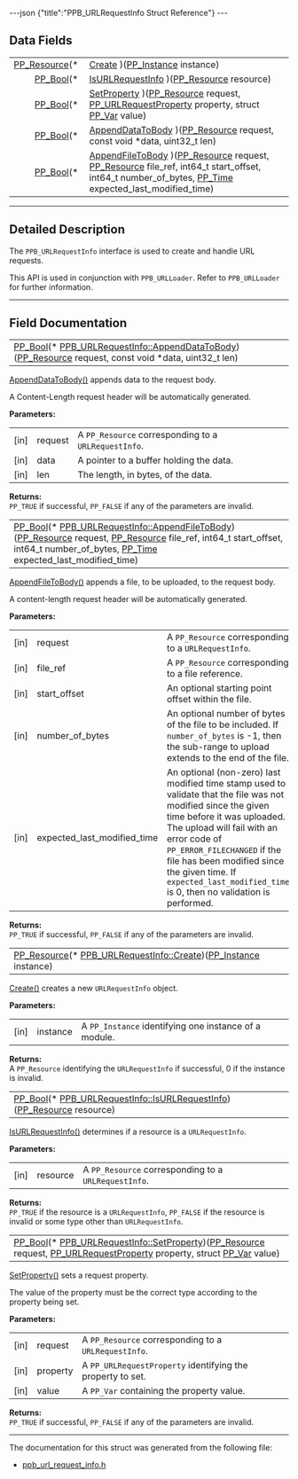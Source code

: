 ---json {"title":"PPB_URLRequestInfo Struct Reference"} ---

## Data Fields

<table><tbody><tr class="odd"><td style="text-align: right;"><a href="/docs/native-client/pepper_beta/c/group___typedefs#gafdc3895ee80f4750d0d95ae1b677e9b7" class="el">PP_Resource</a>(* </td><td><a href="/docs/native-client/pepper_beta/c/struct_p_p_b___u_r_l_request_info__1__0#af46135ad86d3444f19a8aa30dd5cd202" class="el">Create</a> )(<a href="/docs/native-client/pepper_beta/c/group___typedefs#ga89b662403e6a687bb914b80114c0d19d" class="el">PP_Instance</a> instance)</td></tr><tr class="even"><td style="text-align: right;"><a href="/docs/native-client/pepper_beta/c/group___enums#ga4f272d99be14aacafe08dfd4ef830918" class="el">PP_Bool</a>(* </td><td><a href="/docs/native-client/pepper_beta/c/struct_p_p_b___u_r_l_request_info__1__0#ab23f1a2c86c64b64e806ba85cc5d1817" class="el">IsURLRequestInfo</a> )(<a href="/docs/native-client/pepper_beta/c/group___typedefs#gafdc3895ee80f4750d0d95ae1b677e9b7" class="el">PP_Resource</a> resource)</td></tr><tr class="odd"><td style="text-align: right;"><a href="/docs/native-client/pepper_beta/c/group___enums#ga4f272d99be14aacafe08dfd4ef830918" class="el">PP_Bool</a>(* </td><td><a href="/docs/native-client/pepper_beta/c/struct_p_p_b___u_r_l_request_info__1__0#a47e9163b0ee627496a249171dc5c53be" class="el">SetProperty</a> )(<a href="/docs/native-client/pepper_beta/c/group___typedefs#gafdc3895ee80f4750d0d95ae1b677e9b7" class="el">PP_Resource</a> request, <a href="/docs/native-client/pepper_beta/c/group___enums#ga41975630f0a4c49e47d4a21754f8402d" class="el">PP_URLRequestProperty</a> property, struct <a href="/docs/native-client/pepper_beta/c/struct_p_p___var/" class="el">PP_Var</a> value)</td></tr><tr class="even"><td style="text-align: right;"><a href="/docs/native-client/pepper_beta/c/group___enums#ga4f272d99be14aacafe08dfd4ef830918" class="el">PP_Bool</a>(* </td><td><a href="/docs/native-client/pepper_beta/c/struct_p_p_b___u_r_l_request_info__1__0#ac27a819ffd3ac75686e436f09c8c0ac1" class="el">AppendDataToBody</a> )(<a href="/docs/native-client/pepper_beta/c/group___typedefs#gafdc3895ee80f4750d0d95ae1b677e9b7" class="el">PP_Resource</a> request, const void *data, uint32_t len)</td></tr><tr class="odd"><td style="text-align: right;"><a href="/docs/native-client/pepper_beta/c/group___enums#ga4f272d99be14aacafe08dfd4ef830918" class="el">PP_Bool</a>(* </td><td><a href="/docs/native-client/pepper_beta/c/struct_p_p_b___u_r_l_request_info__1__0#af6edaa0b0f19cb902e5e1d8b3ad2a43b" class="el">AppendFileToBody</a> )(<a href="/docs/native-client/pepper_beta/c/group___typedefs#gafdc3895ee80f4750d0d95ae1b677e9b7" class="el">PP_Resource</a> request, <a href="/docs/native-client/pepper_beta/c/group___typedefs#gafdc3895ee80f4750d0d95ae1b677e9b7" class="el">PP_Resource</a> file_ref, int64_t start_offset, int64_t number_of_bytes, <a href="/docs/native-client/pepper_beta/c/group___typedefs#ga537b277d2116e42b6acfe9323d40e1a0" class="el">PP_Time</a> expected_last_modified_time)</td></tr></tbody></table>

---

<span id="details" class="anchor" style="margin: 0;"></span>

## Detailed Description

The `PPB_URLRequestInfo` interface is used to create and handle URL requests.

This API is used in conjunction with `PPB_URLLoader`. Refer to `PPB_URLLoader` for further information.

---

## Field Documentation

<span id="ac27a819ffd3ac75686e436f09c8c0ac1" class="anchor" style="margin: 0;"></span>

<table><tbody><tr class="odd"><td><a href="/docs/native-client/pepper_beta/c/group___enums#ga4f272d99be14aacafe08dfd4ef830918" class="el">PP_Bool</a>(* <a href="/docs/native-client/pepper_beta/c/struct_p_p_b___u_r_l_request_info__1__0#ac27a819ffd3ac75686e436f09c8c0ac1" class="el">PPB_URLRequestInfo::AppendDataToBody</a>)(<a href="/docs/native-client/pepper_beta/c/group___typedefs#gafdc3895ee80f4750d0d95ae1b677e9b7" class="el">PP_Resource</a> request, const void *data, uint32_t len)</td></tr></tbody></table>

<a href="/docs/native-client/pepper_beta/c/struct_p_p_b___u_r_l_request_info__1__0#ac27a819ffd3ac75686e436f09c8c0ac1" class="el" title="AppendDataToBody() appends data to the request body.">AppendDataToBody()</a> appends data to the request body.

A Content-Length request header will be automatically generated.

**Parameters:**

<table><tbody><tr class="odd"><td>[in]</td><td>request</td><td>A <code>PP_Resource</code> corresponding to a <code>URLRequestInfo</code>.</td></tr><tr class="even"><td>[in]</td><td>data</td><td>A pointer to a buffer holding the data.</td></tr><tr class="odd"><td>[in]</td><td>len</td><td>The length, in bytes, of the data.</td></tr></tbody></table>

<!-- -->

**Returns:**  
`PP_TRUE` if successful, `PP_FALSE` if any of the parameters are invalid.

<span id="af6edaa0b0f19cb902e5e1d8b3ad2a43b" class="anchor" style="margin: 0;"></span>

<table><tbody><tr class="odd"><td><a href="/docs/native-client/pepper_beta/c/group___enums#ga4f272d99be14aacafe08dfd4ef830918" class="el">PP_Bool</a>(* <a href="/docs/native-client/pepper_beta/c/struct_p_p_b___u_r_l_request_info__1__0#af6edaa0b0f19cb902e5e1d8b3ad2a43b" class="el">PPB_URLRequestInfo::AppendFileToBody</a>)(<a href="/docs/native-client/pepper_beta/c/group___typedefs#gafdc3895ee80f4750d0d95ae1b677e9b7" class="el">PP_Resource</a> request, <a href="/docs/native-client/pepper_beta/c/group___typedefs#gafdc3895ee80f4750d0d95ae1b677e9b7" class="el">PP_Resource</a> file_ref, int64_t start_offset, int64_t number_of_bytes, <a href="/docs/native-client/pepper_beta/c/group___typedefs#ga537b277d2116e42b6acfe9323d40e1a0" class="el">PP_Time</a> expected_last_modified_time)</td></tr></tbody></table>

<a href="/docs/native-client/pepper_beta/c/struct_p_p_b___u_r_l_request_info__1__0#af6edaa0b0f19cb902e5e1d8b3ad2a43b" class="el" title="AppendFileToBody() appends a file, to be uploaded, to the request body.">AppendFileToBody()</a> appends a file, to be uploaded, to the request body.

A content-length request header will be automatically generated.

**Parameters:**

<table><tbody><tr class="odd"><td>[in]</td><td>request</td><td>A <code>PP_Resource</code> corresponding to a <code>URLRequestInfo</code>.</td></tr><tr class="even"><td>[in]</td><td>file_ref</td><td>A <code>PP_Resource</code> corresponding to a file reference.</td></tr><tr class="odd"><td>[in]</td><td>start_offset</td><td>An optional starting point offset within the file.</td></tr><tr class="even"><td>[in]</td><td>number_of_bytes</td><td>An optional number of bytes of the file to be included. If <code>number_of_bytes</code> is -1, then the sub-range to upload extends to the end of the file.</td></tr><tr class="odd"><td>[in]</td><td>expected_last_modified_time</td><td>An optional (non-zero) last modified time stamp used to validate that the file was not modified since the given time before it was uploaded. The upload will fail with an error code of <code>PP_ERROR_FILECHANGED</code> if the file has been modified since the given time. If <code>expected_last_modified_time</code> is 0, then no validation is performed.</td></tr></tbody></table>

<!-- -->

**Returns:**  
`PP_TRUE` if successful, `PP_FALSE` if any of the parameters are invalid.

<span id="af46135ad86d3444f19a8aa30dd5cd202" class="anchor" style="margin: 0;"></span>

<table><tbody><tr class="odd"><td><a href="/docs/native-client/pepper_beta/c/group___typedefs#gafdc3895ee80f4750d0d95ae1b677e9b7" class="el">PP_Resource</a>(* <a href="/docs/native-client/pepper_beta/c/struct_p_p_b___u_r_l_request_info__1__0#af46135ad86d3444f19a8aa30dd5cd202" class="el">PPB_URLRequestInfo::Create</a>)(<a href="/docs/native-client/pepper_beta/c/group___typedefs#ga89b662403e6a687bb914b80114c0d19d" class="el">PP_Instance</a> instance)</td></tr></tbody></table>

<a href="/docs/native-client/pepper_beta/c/struct_p_p_b___u_r_l_request_info__1__0#af46135ad86d3444f19a8aa30dd5cd202" class="el" title="Create() creates a new URLRequestInfo object.">Create()</a> creates a new `URLRequestInfo` object.

**Parameters:**

<table><tbody><tr class="odd"><td>[in]</td><td>instance</td><td>A <code>PP_Instance</code> identifying one instance of a module.</td></tr></tbody></table>

<!-- -->

**Returns:**  
A `PP_Resource` identifying the `URLRequestInfo` if successful, 0 if the instance is invalid.

<span id="ab23f1a2c86c64b64e806ba85cc5d1817" class="anchor" style="margin: 0;"></span>

<table><tbody><tr class="odd"><td><a href="/docs/native-client/pepper_beta/c/group___enums#ga4f272d99be14aacafe08dfd4ef830918" class="el">PP_Bool</a>(* <a href="/docs/native-client/pepper_beta/c/struct_p_p_b___u_r_l_request_info__1__0#ab23f1a2c86c64b64e806ba85cc5d1817" class="el">PPB_URLRequestInfo::IsURLRequestInfo</a>)(<a href="/docs/native-client/pepper_beta/c/group___typedefs#gafdc3895ee80f4750d0d95ae1b677e9b7" class="el">PP_Resource</a> resource)</td></tr></tbody></table>

<a href="/docs/native-client/pepper_beta/c/struct_p_p_b___u_r_l_request_info__1__0#ab23f1a2c86c64b64e806ba85cc5d1817" class="el" title="IsURLRequestInfo() determines if a resource is a URLRequestInfo.">IsURLRequestInfo()</a> determines if a resource is a `URLRequestInfo`.

**Parameters:**

<table><tbody><tr class="odd"><td>[in]</td><td>resource</td><td>A <code>PP_Resource</code> corresponding to a <code>URLRequestInfo</code>.</td></tr></tbody></table>

<!-- -->

**Returns:**  
`PP_TRUE` if the resource is a `URLRequestInfo`, `PP_FALSE` if the resource is invalid or some type other than `URLRequestInfo`.

<span id="a47e9163b0ee627496a249171dc5c53be" class="anchor" style="margin: 0;"></span>

<table><tbody><tr class="odd"><td><a href="/docs/native-client/pepper_beta/c/group___enums#ga4f272d99be14aacafe08dfd4ef830918" class="el">PP_Bool</a>(* <a href="/docs/native-client/pepper_beta/c/struct_p_p_b___u_r_l_request_info__1__0#a47e9163b0ee627496a249171dc5c53be" class="el">PPB_URLRequestInfo::SetProperty</a>)(<a href="/docs/native-client/pepper_beta/c/group___typedefs#gafdc3895ee80f4750d0d95ae1b677e9b7" class="el">PP_Resource</a> request, <a href="/docs/native-client/pepper_beta/c/group___enums#ga41975630f0a4c49e47d4a21754f8402d" class="el">PP_URLRequestProperty</a> property, struct <a href="/docs/native-client/pepper_beta/c/struct_p_p___var/" class="el">PP_Var</a> value)</td></tr></tbody></table>

<a href="/docs/native-client/pepper_beta/c/struct_p_p_b___u_r_l_request_info__1__0#a47e9163b0ee627496a249171dc5c53be" class="el" title="SetProperty() sets a request property.">SetProperty()</a> sets a request property.

The value of the property must be the correct type according to the property being set.

**Parameters:**

<table><tbody><tr class="odd"><td>[in]</td><td>request</td><td>A <code>PP_Resource</code> corresponding to a <code>URLRequestInfo</code>.</td></tr><tr class="even"><td>[in]</td><td>property</td><td>A <code>PP_URLRequestProperty</code> identifying the property to set.</td></tr><tr class="odd"><td>[in]</td><td>value</td><td>A <code>PP_Var</code> containing the property value.</td></tr></tbody></table>

<!-- -->

**Returns:**  
`PP_TRUE` if successful, `PP_FALSE` if any of the parameters are invalid.

---

The documentation for this struct was generated from the following file:

- <a href="/docs/native-client/pepper_beta/c/ppb__url__request__info_8h/" class="el">ppb_url_request_info.h</a>
